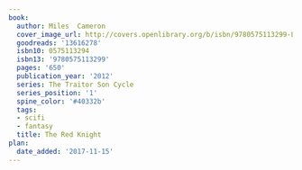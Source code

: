 ```yaml
---
book:
  author: Miles  Cameron
  cover_image_url: http://covers.openlibrary.org/b/isbn/9780575113299-L.jpg
  goodreads: '13616278'
  isbn10: 0575113294
  isbn13: '9780575113299'
  pages: '650'
  publication_year: '2012'
  series: The Traitor Son Cycle
  series_position: '1'
  spine_color: '#40332b'
  tags:
  - scifi
  - fantasy
  title: The Red Knight
plan:
  date_added: '2017-11-15'
---
```

